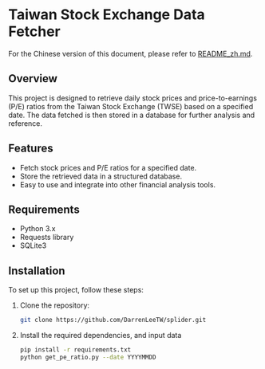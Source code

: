 # Taiwan Stock Exchange Data Fetcher

For the Chinese version of this document, please refer to [README_zh.md](README_zh.md).

## Overview
This project is designed to retrieve daily stock prices and price-to-earnings (P/E) ratios from the Taiwan Stock Exchange (TWSE) based on a specified date. The data fetched is then stored in a database for further analysis and reference.

## Features
- Fetch stock prices and P/E ratios for a specified date.
- Store the retrieved data in a structured database.
- Easy to use and integrate into other financial analysis tools.

## Requirements
- Python 3.x
- Requests library
- SQLite3

## Installation
To set up this project, follow these steps:

1. Clone the repository:
   ```bash
   git clone https://github.com/DarrenLeeTW/splider.git
   ```

2. Install the required dependencies, and input data
   ```bash
   pip install -r requirements.txt
   python get_pe_ratio.py --date YYYYMMDD
   ```

